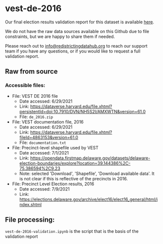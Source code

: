 # vest-de-2016

Our final election results validation report for this dataset is available [here](https://redistrictingdatahub.org/dataset/vest-2016-delaware-precinct-and-election-results/).

We do not have the raw data sources available on this Github due to file constraints, but we are happy to share them if needed. 

Please reach out to info@redistrictingdatahub.org to reach our support team if you have any questions, or if you would like to request a full validation report. 

## Raw from source

### Accessible files:

- File: VEST DE 2016 file
   - Date accessed: 6/29/2021
   - Link: https://dataverse.harvard.edu/file.xhtml?persistentId=doi:10.7910/DVN/NH5S2I/AMXWTN&version=61.0
   - File: `de_2016.zip`
- File: VEST documentation file, 2016
   - Date accessed: 6/29/2021
   - Link: https://dataverse.harvard.edu/file.xhtml?fileId=4863153&version=61.0
   - File: `documentation.txt`
- File: Precinct-level shapefile used by VEST
  - Date accessed: 7/1/2021
  - Link: https://opendata.firstmap.delaware.gov/datasets/delaware-election-boundaries/explore?location=39.144386%2C-75.386594%2C9.23
  - Note: selected 'Download', 'Shapefile', 'Download available data'. It is not clear if this is reflective of the precincts in 2016. 
- File: Precinct Level Election results, 2016
  - Date accessed: 7/9/2021
  - Link: https://elections.delaware.gov/archive/elect16/elect16_general/html/index.shtml

## File processing:

`vest-de-2016-validation.ipynb` is the script that is the basis of the validation report
